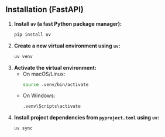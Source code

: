 ## Installation (FastAPI)

1. **Install `uv` (a fast Python package manager):**
    ```bash
    pip install uv
    ```
2. **Create a new virtual environment using `uv`:**
    ```bash
    uv venv
    ```
3. **Activate the virtual environment:**
    - On macOS/Linux:
      ```bash
      source .venv/bin/activate
      ```
    - On Windows:
      ```bash
      .venv\Scripts\activate
      ```
4. **Install project dependencies from `pyproject.toml` using `uv`:**
    ```bash
    uv sync
    ```